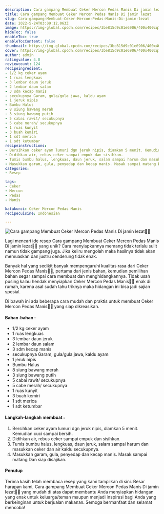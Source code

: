 ```yaml
---
description: Cara gampang Membuat Ceker Mercon Pedas Manis Di jamin lezat"
title: Cara gampang Membuat Ceker Mercon Pedas Manis Di jamin lezat
slug: Cara-gampang-Membuat-Ceker-Mercon-Pedas-Manis-Di-jamin-lezat
date: 2022-5-24T03:09:12.063Z
image: https://img-global.cpcdn.com/recipes/3be815d9c01e6906/400x400cq70/photo.jpg
hideToc: false
enableToc: true
enableTocContent: false
thumbnail: https://img-global.cpcdn.com/recipes/3be815d9c01e6906/400x400cq70/photo.jpg
cover: https://img-global.cpcdn.com/recipes/3be815d9c01e6906/400x400cq70/photo.jpg
author: admin
ratingvalue: 4.8
reviewcount: 124
recipeingredient:
- 1/2 kg ceker ayam
- 1 ruas lengkuas
- 3 lembar daun jeruk
- 2 lembar daun salam
- 3 sdm kecap manis
- secukupnya Garam, gula/gula jawa, kaldu ayam
- 1 jeruk nipis
- Bumbu Halus
- 8 siung bawang merah
- 3 siung bawang putih
- 5 cabai rawit/ secukupnya
- 5 cabe merah/ secukupnya
- 1 ruas kunyit
- 3 buah kemiri
- 1 sdt merica
- 1 sdt ketumbar
recipeinstructions:
- Bersihkan ceker ayam lumuri dgn jeruk nipis, diamkan 5 menit. Kemudian cuci sampai bersih.
- Didihkan air, rebus ceker sampai empuk dan sisihkan.
- Tumis bumbu halus, lengkuas, daun jeruk, salam sampai harum dan masukkan ceker dan air kaldu secukupnya.
- Masukkan garam, gula, penyedap dan kecap manis. Masak sampai matang Dan siap disajikan.
categories:
- Resep

tags:
- Ceker
- Mercon
- Pedas
- Manis

katakunci: Ceker Mercon Pedas Manis
recipecuisine: Indonesian

---
```


![Cara gampang Membuat Ceker Mercon Pedas Manis Di jamin lezat👩‍🍳](https://img-global.cpcdn.com/recipes/3be815d9c01e6906/400x400cq70/photo.jpg)

Lagi mencari ide resep Cara gampang Membuat Ceker Mercon Pedas Manis Di jamin lezat👩‍🍳 yang unik? Cara menyiapkannya memang tidak terlalu sulit namun tidak gampang juga. Jika keliru mengolah maka hasilnya tidak akan memuaskan dan justru cenderung tidak enak.

Banyak hal yang sedikit banyak mempengaruhi kualitas rasa dari Ceker Mercon Pedas Manis👩‍🍳, pertama dari jenis bahan, kemudian pemilihan bahan segar sampai cara membuat dan menghidangkannya. Tidak usah pusing kalau hendak menyiapkan Ceker Mercon Pedas Manis👩‍🍳 enak di rumah, karena asal sudah tahu triknya maka hidangan ini bisa jadi sajian spesial.

Di bawah ini ada beberapa cara mudah dan praktis untuk membuat Ceker Mercon Pedas Manis👩‍🍳 yang siap dikreasikan.

<!--inarticleads1-->

#### Bahan-bahan :

- 1/2 kg ceker ayam
- 1 ruas lengkuas
- 3 lembar daun jeruk
- 2 lembar daun salam
- 3 sdm kecap manis
- secukupnya Garam, gula/gula jawa, kaldu ayam
- 1 jeruk nipis
- Bumbu Halus
- 8 siung bawang merah
- 3 siung bawang putih
- 5 cabai rawit/ secukupnya
- 5 cabe merah/ secukupnya
- 1 ruas kunyit
- 3 buah kemiri
- 1 sdt merica
- 1 sdt ketumbar

<!--inarticleads2-->

#### Langkah-langkah membuat :

1. Bersihkan ceker ayam lumuri dgn jeruk nipis, diamkan 5 menit. Kemudian cuci sampai bersih.
1. Didihkan air, rebus ceker sampai empuk dan sisihkan.
1. Tumis bumbu halus, lengkuas, daun jeruk, salam sampai harum dan masukkan ceker dan air kaldu secukupnya.
1. Masukkan garam, gula, penyedap dan kecap manis. Masak sampai matang Dan siap disajikan.

#### Penutup

Terima kasih telah membaca resep yang kami tampilkan di sini. Besar harapan kami, Cara gampang Membuat Ceker Mercon Pedas Manis Di jamin lezat👩‍🍳 yang mudah di atas dapat membantu Anda menyiapkan hidangan yang enak untuk keluarga/teman maupun menjadi inspirasi bagi Anda yang berkeinginan untuk berjualan makanan. Semoga bermanfaat dan selamat mencoba!